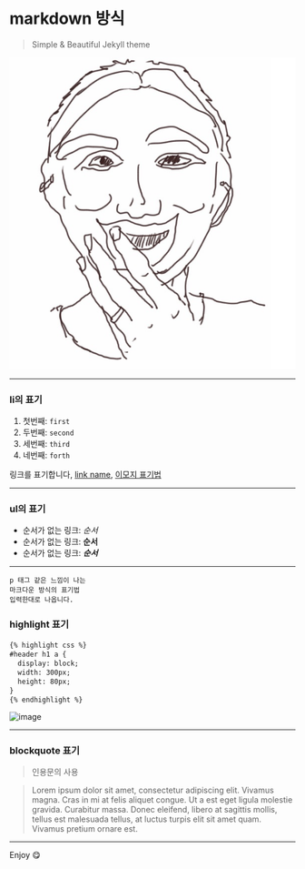 # markdown 방식

> Simple & Beautiful Jekyll theme

![images](/images/author.jpg)

---

### li의 표기

1. 첫번째: `first`
2. 두번째: `second`
3. 세번째: `third`
4. 네번째: `forth`

링크를 표기합니다, [link name](http://#), [이모지 표기법](http://www.emoji-cheat-sheet.com/)

---

### ul의 표기

* 순서가 없는 링크: _순서_
* 순서가 없는 링크: __순서__
* 순서가 없는 링크: ___순서___

---

```
p 태그 같은 느낌이 나는
마크다운 방식의 표기법
입력한대로 나옵니다.
```

### highlight 표기
```
{% highlight css %}
#header h1 a {
  display: block;
  width: 300px;
  height: 80px;
}
{% endhighlight %}
```
![image](https://41.media.tumblr.com/3de871bcdf4919503bd0b6cc102616f1/tumblr_o12tepaOZs1v5vx7bo1_1280.png)

* * * 

### blockquote 표기

> 인용문의 사용

<blockquote><p>Lorem ipsum dolor sit amet, consectetur adipiscing elit. Vivamus magna. Cras in mi at felis aliquet congue. Ut a est eget ligula molestie gravida. Curabitur massa. Donec eleifend, libero at sagittis mollis, tellus est malesuada tellus, at luctus turpis elit sit amet quam. Vivamus pretium ornare est.</p></blockquote>

---

Enjoy :yum:

